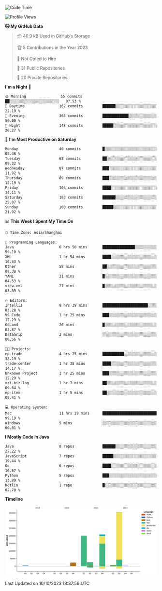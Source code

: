 <!--START_SECTION:waka-->
![Code Time](http://img.shields.io/badge/Code%20Time-2%2C105%20hrs%2026%20mins-blue)

![Profile Views](http://img.shields.io/badge/Profile%20Views-0-blue)

**🐱 My GitHub Data** 

> 📦 40.9 kB Used in GitHub's Storage 
 > 
> 🏆 5 Contributions in the Year 2023
 > 
> 🚫 Not Opted to Hire
 > 
> 📜 31 Public Repositories 
 > 
> 🔑 20 Private Repositories 
 > 
**I'm a Night 🦉** 

```text
🌞 Morning                55 commits          ██░░░░░░░░░░░░░░░░░░░░░░░   07.53 % 
🌆 Daytime                162 commits         ██████░░░░░░░░░░░░░░░░░░░   22.19 % 
🌃 Evening                365 commits         ████████████░░░░░░░░░░░░░   50.00 % 
🌙 Night                  148 commits         █████░░░░░░░░░░░░░░░░░░░░   20.27 % 
```
📅 **I'm Most Productive on Saturday** 

```text
Monday                   40 commits          █░░░░░░░░░░░░░░░░░░░░░░░░   05.48 % 
Tuesday                  68 commits          ██░░░░░░░░░░░░░░░░░░░░░░░   09.32 % 
Wednesday                87 commits          ███░░░░░░░░░░░░░░░░░░░░░░   11.92 % 
Thursday                 89 commits          ███░░░░░░░░░░░░░░░░░░░░░░   12.19 % 
Friday                   103 commits         ████░░░░░░░░░░░░░░░░░░░░░   14.11 % 
Saturday                 183 commits         ██████░░░░░░░░░░░░░░░░░░░   25.07 % 
Sunday                   160 commits         █████░░░░░░░░░░░░░░░░░░░░   21.92 % 
```


📊 **This Week I Spent My Time On** 

```text
🕑︎ Time Zone: Asia/Shanghai

💬 Programming Languages: 
Java                     6 hrs 50 mins       ███████████████░░░░░░░░░░   59.10 % 
XML                      1 hr 54 mins        ████░░░░░░░░░░░░░░░░░░░░░   16.43 % 
Other                    58 mins             ██░░░░░░░░░░░░░░░░░░░░░░░   08.38 % 
YAML                     31 mins             █░░░░░░░░░░░░░░░░░░░░░░░░   04.53 % 
view-xml                 27 mins             █░░░░░░░░░░░░░░░░░░░░░░░░   03.89 % 

🔥 Editors: 
IntelliJ                 9 hrs 39 mins       █████████████████████░░░░   83.28 % 
VS Code                  1 hr 25 mins        ███░░░░░░░░░░░░░░░░░░░░░░   12.29 % 
GoLand                   26 mins             █░░░░░░░░░░░░░░░░░░░░░░░░   03.87 % 
DataGrip                 3 mins              ░░░░░░░░░░░░░░░░░░░░░░░░░   00.56 % 

🐱‍💻 Projects: 
ep-trade                 4 hrs 25 mins       ██████████░░░░░░░░░░░░░░░   38.19 % 
trade-center             1 hr 38 mins        ████░░░░░░░░░░░░░░░░░░░░░   14.17 % 
Unknown Project          1 hr 25 mins        ███░░░░░░░░░░░░░░░░░░░░░░   12.29 % 
mzt-biz-log              1 hr 7 mins         ██░░░░░░░░░░░░░░░░░░░░░░░   09.64 % 
ep-item                  1 hr 5 mins         ██░░░░░░░░░░░░░░░░░░░░░░░   09.41 % 

💻 Operating System: 
Mac                      11 hrs 29 mins      █████████████████████████   99.19 % 
Windows                  5 mins              ░░░░░░░░░░░░░░░░░░░░░░░░░   00.81 % 
```

**I Mostly Code in Java** 

```text
Java                     8 repos             ██████░░░░░░░░░░░░░░░░░░░   22.22 % 
JavaScript               7 repos             █████░░░░░░░░░░░░░░░░░░░░   19.44 % 
Go                       6 repos             ████░░░░░░░░░░░░░░░░░░░░░   16.67 % 
Python                   5 repos             ███░░░░░░░░░░░░░░░░░░░░░░   13.89 % 
Kotlin                   1 repo              █░░░░░░░░░░░░░░░░░░░░░░░░   02.78 % 
```



**Timeline**

![Lines of Code chart](https://raw.githubusercontent.com/youtiaoguagua/youtiaoguagua/master/assets/bar_graph.png)


 Last Updated on 10/10/2023 18:37:56 UTC
<!--END_SECTION:waka-->